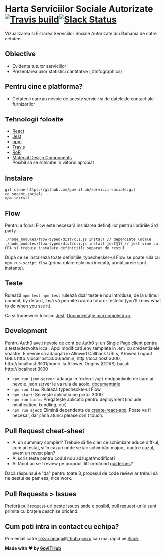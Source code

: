 # Harta Serviciilor Sociale Autorizate [![Travis build](https://travis-ci.org/gov-ithub/servicii-sociale.svg?branch=master)](https://travis-ci.org/gov-ithub/servicii-sociale)[![Slack Status](https://govitslack.herokuapp.com/badge.svg)](https://govitslack.herokuapp.com)

Vizualizarea si Filtrarea Serviciilor Sociale Autorizate din Romania de catre cetateni.

## Obiective
- Evidența tuturor serviciilor
- Prezentarea unor statistici cantitative ( #infographics)

## Pentru cine e platforma?
- Cetatenii care au nevoie de aceste servicii si de datele de contact ale furnizorilor

## Tehnologii folosite
- [React](https://facebook.github.io/react/)
- [Jest](https://facebook.github.io/jest/)
- [npm](https://github.com/npm/npm)
- [Travis](https://travis-ci.org/)
- [RoR](http://rubyonrails.org/)  
- [Material Design Components](http://www.material-ui.com)  
Posibil să se schimbe în viitorul apropiat

## Instalare
```
git clone https://github.com/gov-ithub/servicii-sociale.git
cd socent-sociale
npm install
```

## Flow
Pentru a folosi Flow este necesară instalarea definițiilor pentru librăriile 3rd party.

```
./node_modules/flow-typed/dist/cli.js install // dependințe locale
./node_modules/flow-typed/dist/cli.js install jest@17 // jest vine cu CRA și trebuie instalate definițiile separat de restul
```

După ce se instalează toate definițiile, typechecker-ul Flow se poate rula cu `npm run-script flow` (prima rulare este mai înceată, următoarele sunt instante).

## Teste
Rulează `npm test`. `npm test` rulează doar testele nou introduse, de la ultimul commit, by default, însă vă permite rularea tuturor testelor (you'll know what to do when you see it).

Ca și framework folosim [Jest](https://facebook.github.io/jest/). [Documentație mai completă >>](https://github.com/facebookincubator/create-react-app/blob/master/packages/react-scripts/template/README.md#running-tests)

## Development
Pentru Auth0 aveti nevoie de cont pe Auth0 și un Single Page client pentru a testa/dezvolta local. Apoi modificati .env_template in .env cu credentialele voastre. E nevoie sa adaugati in Allowed Callback URLs, Allowed Logout URLs http://localhost:3000/admin, http://localhost:3000, http://localhost:3001/home. la Allowed Origins (CORS) bagati http://localhost:3000  
- `npm run json-server`: adauga in folderul `/api` endpointurile de care ai nevoie. json server le va rula de acolo. [documentatie](https://github.com/typicode/json-server)
- `npm run flow`: Rulează typechecker-ul Flow
- `npm start`: Servește aplicația pe portul 3000
- `npm run build`: Pregătește aplicația pentru deployment (include minification, bundling, etc)
- `npm run eject`: Elimină dependența de [create-react-app](https://github.com/facebookincubator/create-react-app/). Poate va fi necesar, dar până atunci please don't touch.

## Pull Request cheat-sheet
- Ai un summary complet? Trebuie să fie clar: ce schimbare aduce diff-ul, cum ai testat, și în cazuri unde se fac schimbări majore, dacă e cazul, avem un revert plan?
- Ai scris teste pentru codul nou adăugat/modificat?
- Ai făcut un self review pe propriul diff urmărind [guidelines](https://github.com/gov-ithub/guidelines/blob/master/CODE_REVIEW.md)?

Dacă răspunsul e "da" pentru toate 3, procesul de code review ar trebui să fie destul de painless, nice work.

## Pull Requests > Issues
Preferă pull request-uri peste issues unde e posibil, pull request-urile sunt primite cu brațele deschise oricând.

## Cum poti intra in contact cu echipa?
Prin email catre cezar.neaga@ithub.gov.ro sau mai rapid pe [Slack](https://govithub.slack.com/messages/socent/details/)

**Made with :heart: by [GovITHub](http://ithub.gov.ro)**
